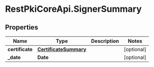 # RestPkiCoreApi.SignerSummary

## Properties
Name | Type | Description | Notes
------------ | ------------- | ------------- | -------------
**certificate** | [**CertificateSummary**](CertificateSummary.md) |  | [optional] 
**_date** | **Date** |  | [optional] 
